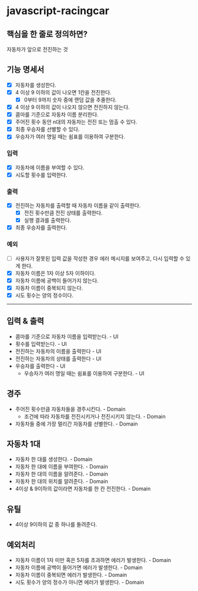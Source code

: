 # javascript-racingcar

## 핵심을 한 줄로 정의하면?

자동차가 앞으로 전진하는 것

## 기능 명세서

- [x] 자동차를 생성한다.
- [x] 4 이상 9 이하의 값이 나오면 1칸을 전진한다.
  - [x] 0부터 9까지 숫자 중에 랜덤 값을 추줄한다.
- [x] 4 이상 9 이하의 값이 나오지 않으면 전진하지 않는다.
- [x] 콤마를 기준으로 자동차 이름 분리한다.
- [x] 주어진 횟수 동안 n대의 자동차는 전진 또는 멈출 수 있다.
- [x] 최종 우승자를 선별할 수 있다.
- [x] 우승자가 여러 명일 때는 쉼표를 이용하여 구분한다.

### 입력

- [x] 자동차에 이름을 부여할 수 있다.
- [x] 시도할 횟수를 입력한다.

### 출력

- [x] 전진하는 자동차를 출력할 때 자동차 이름을 같이 출력한다.
  - [x] 전진 횟수만큼 전진 상태를 출력한다.
  - [x] 실행 결과를 출력한다.
- [x] 최종 우승자를 출력한다.

### 예외

- [ ] 사용자가 잘못된 입력 값을 작성한 경우 에러 메시지를 보여주고, 다시 입력할 수 있게 한다.
- [x] 자동차 이름은 1자 이상 5자 이하이다.
- [x] 자동차 이름에 공백이 들어가지 않는다.
- [x] 자동차 이름이 중복되지 않는다.
- [x] 시도 횟수는 양의 정수이다.

---

## 입력 & 출력

- 콤마를 기준으로 자동차 이름을 입력받는다. - UI
- 횟수를 입력받는다. - UI
- 전진하는 자동차의 이름을 출력한다 - UI
- 전진하는 자동차의 상태를 출력한다 - UI
- 우승자를 출력한다 - UI
  - 우승자가 여러 명일 때는 쉼표를 이용하여 구분한다. - UI

## 경주

- 주어진 횟수만큼 자동차들을 경주시킨다. - Domain
  - 조건에 따라 자동차를 전진시키거나 전진시키지 않는다. - Domain
- 자동차들 중에 가장 멀리간 자동차를 선별한다. - Domain

## 자동차 1대

- 자동차 한 대를 생성한다. - Domain
- 자동차 한 대에 이름을 부여한다. - Domain
- 자동차 한 대의 이름을 알려준다. - Domain
- 자동차 한 대의 위치를 알려준다. - Domain
- 4이상 & 9이하의 값이라면 자동차를 한 칸 전진한다. - Domain

## 유틸

- 4이상 9이하의 값 중 하나를 돌려준다.

## 예외처리

- 자동차 이름이 1자 미만 혹은 5자를 초과하면 에러가 발생한다. - Domain
- 자동차 이름에 공백이 들어가면 에러가 발생한다. - Domain
- 자동차 이름이 중복되면 에러가 발생한다. - Domain
- 시도 횟수가 양의 정수가 아니면 에러가 발생한다. - Domain
